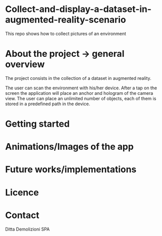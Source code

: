 # Collect-and-display-a-dataset-in-augmented-reality-scenario
This repo shows how to collect pictures of an environment


# About the project -> general overview

The project consists in the collection of a dataset in augmented reality. 

The user can scan the environment with his/her device.
After a tap on the screen the application will place an anchor and hologram of the camera view. The user can place an unlimited number of objects, each of them is stored in a predefined path in the device.


# Getting started

# Animations/Images of the app

# Future works/implementations

# Licence

# Contact
Ditta Demolizioni SPA
